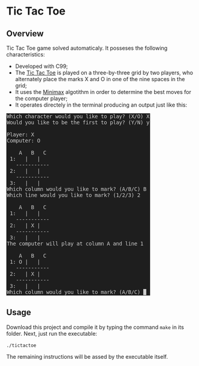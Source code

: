 # Tic Tac Toe

## Overview 

Tic Tac Toe game solved automaticaly. It posseses the following characteristics:

- Developed with C99;
- The [Tic Tac Toe](hhttps://en.wikipedia.org/wiki/Tic-tac-toe) is played on a three-by-three grid by two players, who alternately place the marks X and O in one of the nine spaces in the grid;
- It uses the [Minimax](https://pt.wikipedia.org/wiki/Minimax) algotithm in order to determine the best moves for the computer player;
- It operates directely in the terminal producing an output just like this:

![Tic Tac Toe](./tictactoe.png)

## Usage

Download this project and compile it by typing the command `make` in its folder. Next, just run the executable:

```
./tictactoe
```

The remaining instructions will be assed by the executable itself.